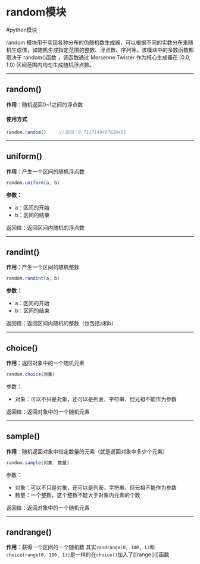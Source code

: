 # random模块
#python模块


random 模块用于实现各种分布的伪随机数生成器，可以根据不同的实数分布来随机生成值，如随机生成指定范围的整数、浮点数、序列等。该模块中的多数函数都取决于 random()函数 ，该函数通过 Mersenne Twister 作为核心生成器在 [0.0, 1.0) 区间范围内均匀生成随机浮点数。


---
## random()
**作用**：随机返回0~1之间的浮点数
#### 使用方式
```js
random.random()		//返回：0.7117149407626401
```

----
## uniform()
**作用**：产生一个区间的随机浮点数
```js
random.uniform(a, b)
```
**参数：**
- a：区间的开始
- b：区间的结束

返回值：返回区间内随机的浮点数

----
## randint()
**作用**：产生一个区间的随机整数
```js
random.randint(a, b)
```
**参数：**
- a：区间的开始
- b：区间的结束

返回值：返回区间内随机的整数（也包括a和b）

---
## choice()
**作用**：返回对象中的一个随机元素
```js
random.choice(对象)
```
参数：
- 对象：可以不只是对象，还可以是列表，字符串，但元祖不能作为参数

返回值：返回对象中的一个随机元素

----
## sample()
**作用**：随机返回对象中指定数量的元素（就是返回对象中多少个元素）
```js
random.sample(对象, 数量)
```
参数：
- 对象：可以不只是对象，还可以是列表，字符串，但元祖不能作为参数
- 数量：一个整数，这个整数不能大于对象内元素的个数

返回值：返回对象中的一个随机元素

---
## randrange()
**作用**：获得一个区间的一个随机数
其实`randrange(0, 100, 1)`和`choice(range(0, 100, 1))`是一样的在`choice()`加入了[[range()]]函数